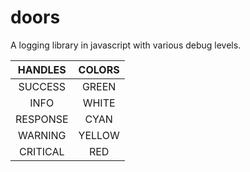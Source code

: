 # doors
A logging library in javascript with various debug levels. 

| HANDLES  | COLORS  | 
| :------: |:-------:| 
| SUCCESS  | GREEN   |
| INFO     | WHITE   |
| RESPONSE | CYAN    |
| WARNING  | YELLOW  |
| CRITICAL | RED     |
